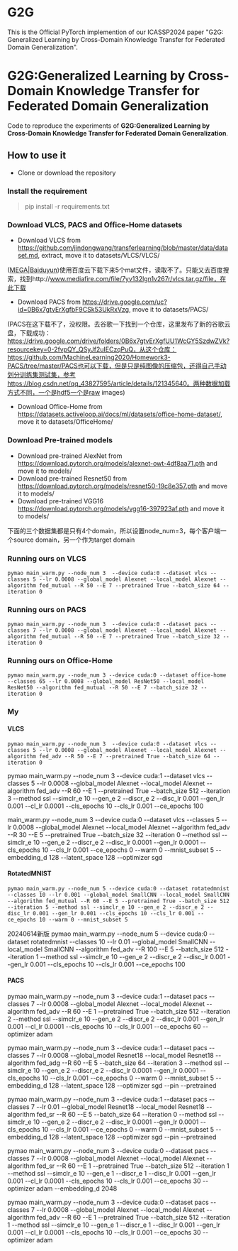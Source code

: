 # G2G
This is the Official PyTorch implemention of our ICASSP2024 paper "G2G: Generalized Learning by Cross-Domain Knowledge Transfer for Federated Domain Generalization".

# G2G:Generalized Learning by Cross-Domain Knowledge Transfer for Federated Domain Generalization
Code to reproduce the experiments of **G2G:Generalized Learning by Cross-Domain Knowledge Transfer for Federated Domain Generalization**.
## How to use it
* Clone or download the repository
### Install the requirement
 >  pip install -r requirements.txt
### Download VLCS, PACS and Office-Home datasets
* Download VLCS from https://github.com/jindongwang/transferlearning/blob/master/data/dataset.md, extract, move it to datasets/VLCS/VLCS/

([MEGA](https://mega.nz/#F!gTJxGTJK!w9UJjZVq3ClqGj4mBDmT4A)|[Baiduyun](https://pan.baidu.com/s/1nuNiJ0l))使用百度云下载下来5个mat文件，读取不了。只能又去百度搜索，找到http://www.mediafire.com/file/7yv132lgn1v267r/vlcs.tar.gz/file，在此下载

* Download PACS from https://drive.google.com/uc?id=0B6x7gtvErXgfbF9CSk53UkRxVzg, move it to datasets/PACS/

(PACS在这下载不了，没权限。去谷歌一下找到一个仓库，这里发布了新的谷歌云盘，下载成功：https://drive.google.com/drive/folders/0B6x7gtvErXgfUU1WcGY5SzdwZVk?resourcekey=0-2fvpQY_QSyJf2uIECzqPuQ，从这个仓库：https://github.com/MachineLearning2020/Homework3-PACS/tree/master/PACS也可以下载，但是只是纯图像的压缩包，还得自己手动划分训练集测试集，参考https://blog.csdn.net/qq_43827595/article/details/121345640。两种数据加载方式不同，一个是hdf5一个是raw images)

* Download Office-Home from https://datasets.activeloop.ai/docs/ml/datasets/office-home-dataset/, move it to datasets/OfficeHome/
### Download Pre-trained models
* Download pre-trained AlexNet from https://download.pytorch.org/models/alexnet-owt-4df8aa71.pth and move it to models/
* Download pre-trained Resnet50 from https://download.pytorch.org/models/resnet50-19c8e357.pth and move it to models/
* Download pre-trained VGG16 https://download.pytorch.org/models/vgg16-397923af.pth and move it to models/


下面的三个数据集都是只有4个domain，所以设置node_num=3，每个客户端一个source domain，另一个作为target domain
### Running ours on VLCS
``` 
pymao main_warm.py --node_num 3  --device cuda:0 --dataset vlcs --classes 5 --lr 0.0008 --global_model Alexnet --local_model Alexnet --algorithm fed_mutual --R 50 --E 7 --pretrained True --batch_size 64 --iteration 0 
```
### Running ours on PACS
``` 
pymao main_warm.py --node_num 3  --device cuda:0 --dataset pacs --classes 7 --lr 0.0008 --global_model Alexnet --local_model Alexnet --algorithm fed_mutual --R 50 --E 7 --pretrained True --batch_size 32 --iteration 0 
```
### Running ours on Office-Home
``` 
pymao main_warm.py --node_num 3 --device cuda:0 --dataset office-home --classes 65 --lr 0.0008 --global_model ResNet50 --local_model ResNet50 --algorithm fed_mutual --R 50 --E 7 --batch_size 32 --iteration 0 
```

### My

#### VLCS
```
pymao main_warm.py --node_num 3  --device cuda:0 --dataset vlcs --classes 5 --lr 0.0008 --global_model Alexnet --local_model Alexnet --algorithm fed_adv --R 50 --E 7 --pretrained True --batch_size 64 --iteration 0  
```

pymao main_warm.py --node_num 3  --device cuda:1 --dataset vlcs --classes 5 --lr 0.0008 --global_model Alexnet --local_model Alexnet --algorithm fed_adv --R 60 --E 1 --pretrained True --batch_size 512 --iteration 3 --method ssl --simclr_e 10 --gen_e 2 --discr_e 2 --disc_lr 0.001 --gen_lr 0.001 --cl_lr 0.0001 --cls_epochs 10 --cls_lr 0.001 --ce_epochs 100

main_warm.py --node_num 3 --device cuda:0 --dataset vlcs --classes 5 --lr 0.0008 --global_model Alexnet --local_model Alexnet --algorithm fed_adv --R 30 --E 5 --pretrained True --batch_size 32 --iteration 0 --method ssl --simclr_e 10 --gen_e 2 --discr_e 2 --disc_lr 0.0001 --gen_lr 0.0001 --cls_epochs 10 --cls_lr 0.001 --ce_epochs 0 --warm 0 --mnist_subset 5 --embedding_d 128 --latent_space 128 --optimizer sgd

#### RotatedMNIST

```
pymao main_warm.py --node_num 5 --device cuda:0 --dataset rotatedmnist --classes 10 --lr 0.001 --global_model SmallCNN --local_model SmallCNN --algorithm fed_mutual --R 60 --E 5 --pretrained True --batch_size 512 --iteration 5 --method ssl --simclr_e 10 --gen_e 2 --discr_e 2 --disc_lr 0.001 --gen_lr 0.001 --cls_epochs 10 --cls_lr 0.001 --ce_epochs 10 --warm 0 --mnist_subset 5
```

20240614新版
pymao main_warm.py --node_num 5  --device cuda:0 --dataset rotatedmnist --classes 10 --lr 0.01 --global_model SmallCNN --local_model SmallCNN --algorithm fed_adv --R 100 --E 5  --batch_size 512 --iteration 1 --method ssl --simclr_e 10 --gen_e 2 --discr_e 2 --disc_lr 0.001 --gen_lr 0.001 --cls_epochs 10 --cls_lr 0.001 --ce_epochs 100


#### PACS
pymao main_warm.py --node_num 3  --device cuda:1 --dataset pacs --classes 7 --lr 0.0008 --global_model Alexnet --local_model Alexnet --algorithm fed_adv --R 60 --E 1 --pretrained True --batch_size 512 --iteration 2 --method ssl --simclr_e 10 --gen_e 2 --discr_e 2 --disc_lr 0.001 --gen_lr 0.001 --cl_lr 0.0001 --cls_epochs 10 --cls_lr 0.001 --ce_epochs 60 --optimizer adam

pymao main_warm.py --node_num 3 --device cuda:1 --dataset pacs --classes 7 --lr 0.0008 --global_model Resnet18 --local_model Resnet18 --algorithm fed_adg --R 60 --E 5 --batch_size 64 --iteration 3 --method ssl --simclr_e 10 --gen_e 2 --discr_e 2 --disc_lr 0.0001 --gen_lr 0.0001 --cls_epochs 10 --cls_lr 0.001 --ce_epochs 0 --warm 0 --mnist_subset 5 --embedding_d 128 --latent_space 128 --optimizer sgd --pin --pretrained


pymao main_warm.py --node_num 3 --device cuda:1 --dataset pacs --classes 7 --lr 0.01 --global_model Resnet18 --local_model Resnet18 --algorithm fed_sr --R 60 --E 5 --batch_size 64 --iteration 0 --method ssl --simclr_e 10 --gen_e 2 --discr_e 2 --disc_lr 0.0001 --gen_lr 0.0001 --cls_epochs 10 --cls_lr 0.001 --ce_epochs 0 --warm 0 --mnist_subset 5 --embedding_d 128 --latent_space 128 --optimizer sgd --pin --pretrained





pymao main_warm.py --node_num 3  --device cuda:0 --dataset pacs --classes 7 --lr 0.0008 --global_model Alexnet --local_model Alexnet --algorithm fed_sr --R 60 --E 1 --pretrained True --batch_size 512 --iteration 1 --method ssl --simclr_e 10 --gen_e 1 --discr_e 1 --disc_lr 0.001 --gen_lr 0.001 --cl_lr 0.0001 --cls_epochs 10 --cls_lr 0.001 --ce_epochs 30 --optimizer adam --embedding_d 2048


pymao main_warm.py --node_num 3  --device cuda:0 --dataset pacs --classes 7 --lr 0.0008 --global_model Alexnet --local_model Alexnet --algorithm fed_adv --R 60 --E 1 --pretrained True --batch_size 512 --iteration 1 --method ssl --simclr_e 10 --gen_e 1 --discr_e 1 --disc_lr 0.001 --gen_lr 0.001 --cl_lr 0.0001 --cls_epochs 10 --cls_lr 0.001 --ce_epochs 30 --optimizer adam